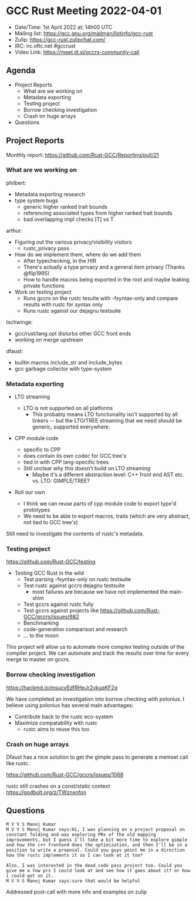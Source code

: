 # GCC Rust Meeting 2022-04-01

- Date/Time: 1st April 2022 at: 14h00 UTC
- Mailing list: https://gcc.gnu.org/mailman/listinfo/gcc-rust
- Zulip: https://gcc-rust.zulipchat.com/
- IRC: irc.oftc.net #gccrust
- Video Link: https://meet.jit.si/gccrs-community-call

## Agenda

- Project Reports
    - What are we working on
    - Metadata exporting
    - Testing project
    - Borrow checking investigation
    - Crash on huge arrays
- Questions

## Project Reports

Monthly report: https://github.com/Rust-GCC/Reporting/pull/21

### What are we working on

philbert:

- Metadata exporting research
- type system bugs
    - generic higher ranked trait bounds
    - referencing associated types from higher ranked trait bounds
    - bad overlapping impl checks [T] vs T 

arthur:

- Figuring out the various privacy/visibility visitors
    - rustc_privacy pass
- How do we implement them, where do we add them
    - After typechecking, in the HIR
    - There's actually a type privacy and a general item privacy (Thanks @flip1995)
    - How to handle macros being exported in the root and maybe leaking private functions
- Work on testing project
    - Runs gccrs on the rustc tesuite with -fsyntax-only and compare results with rustc for syntax only
    - Runs rustc against our dejagnu testsuite

tschwinge:

- gcc/rust/lang.opt disturbs other GCC front ends
- working on merge upstream

dfaust:

- builtin macros include_str and include_bytes
- gcc garbage collector with type-system

### Metadata exporting

- LTO streaming
    - LTO is not supported on all platforms
        - This probably means LTO functionality isn't supported by all linkers -- but the LTO/TREE streaming that we need should be generic, supported everywhere.

- CPP module code
    - specific to CPP
    - does contain its own codec for GCC tree's
    - tied in with CPP lang-specific trees
    - Still unclear why this doesn't build on LTO streaming
        - Maybe it's a different abstraction level: C++ front end AST etc. vs. LTO: GIMPLE/TREE?

- Roll our own
    - I think we can reuse parts of cpp module code to export type'd prototypes
    - We need to be able to export macros, traits (which are very abstract, not tied to GCC tree's)

Still need to investigate the contents of rustc's metadata.

### Testing project

https://github.com/Rust-GCC/testing

- Testing GCC Rust in the wild
    - Test parsing -fsyntax-only on rustc testsuite
    - Test rustc against gccrs dejagnu testsuite
        - most failures are because we have not implemented the main-shim
    - Test gccrs against rustc fully
    - Test gccrs against projects like https://github.com/Rust-GCC/gccrs/issues/682
    - Benchmarking
    - code-generation comparison and research
    - ... to the moon

This project will allow us to automate more complex testing outside of the compiler project. We can automate and track the results over time for every merge to master on gccrs.

### Borrow checking investigation

https://hackmd.io/msucyEdfRHeJr2ykuqKF2g

We have completed an investigation into borrow checking with polonius. I believe using polonius has several main advantages:

- Contribute back to the rustc eco-system
- Maximize compatability with rustc
    - rustc aims to reuse this too

### Crash on huge arrays

Dfaust has a nice solution to get the gimple pass to generate a memset call like rustc.

https://github.com/Rust-GCC/gccrs/issues/1068

rustc still crashes on a const/static context
https://godbolt.org/z/TWznxnfon

## Questions


```
M V V S Manoj Kumar
M V V S Manoj Kumar says:Hi, I was planning on a project proposal on constant folding and was exploring PRs of the old mapping improvements, but I guess I'll take a bit more time to explore gimple and how the c++ frontend does the optimization, and then I'll be in a position to write a proposal. Could you guys point me in a direction how the rustc implements it so I can look at it too? 

Also, I was interested in the dead_code pass project too. Could you give me a few prs I could look at and see how it goes about it? or how i could get on it. 
M V V S Manoj Kumar says:sure that would be helpful
```

Addressed post-call with more info and examples on zulip
